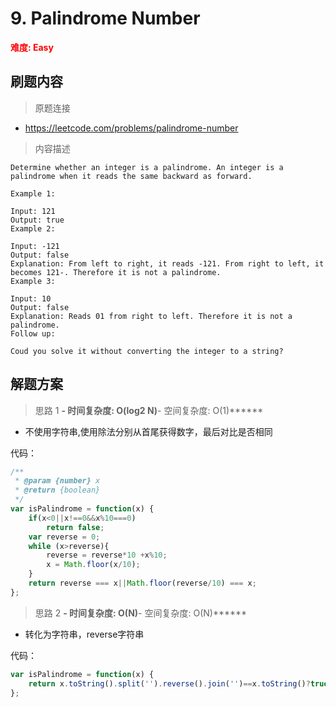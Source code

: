 # 9. Palindrome Number

**<font color=red>难度: Easy</font>**

## 刷题内容

> 原题连接

* https://leetcode.com/problems/palindrome-number

> 内容描述

```
Determine whether an integer is a palindrome. An integer is a palindrome when it reads the same backward as forward.

Example 1:

Input: 121
Output: true
Example 2:

Input: -121
Output: false
Explanation: From left to right, it reads -121. From right to left, it becomes 121-. Therefore it is not a palindrome.
Example 3:

Input: 10
Output: false
Explanation: Reads 01 from right to left. Therefore it is not a palindrome.
Follow up:

Coud you solve it without converting the integer to a string?
```

## 解题方案

> 思路 1
******- 时间复杂度: O(log2 N)******- 空间复杂度: O(1)******

* 不使用字符串,使用除法分别从首尾获得数字，最后对比是否相同

代码：

```javascript
/**
 * @param {number} x
 * @return {boolean}
 */
var isPalindrome = function(x) {
    if(x<0||x!==0&&x%10===0)
        return false;
    var reverse = 0;
    while (x>reverse){
        reverse = reverse*10 +x%10;
        x = Math.floor(x/10);
    }
    return reverse === x||Math.floor(reverse/10) === x;
};
```

> 思路 2
******- 时间复杂度: O(N)******- 空间复杂度: O(N)******

* 转化为字符串，reverse字符串

代码：

```javascript
var isPalindrome = function(x) {
    return x.toString().split('').reverse().join('')==x.toString()?true:false;
};
```
